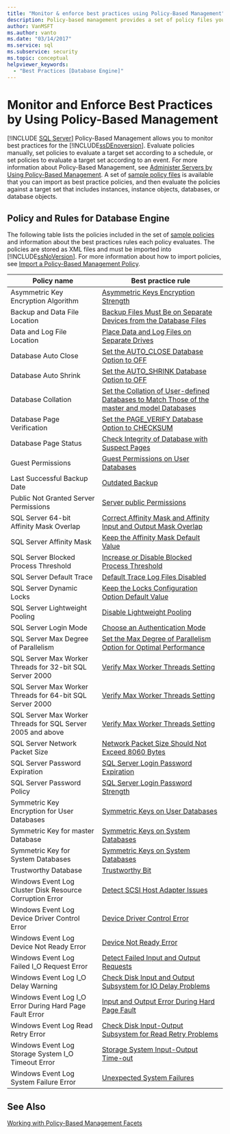 ```yaml
---
title: "Monitor & enforce best practices using Policy-Based Management"
description: Policy-based management provides a set of policy files you can import as best practice policies and then  evaluate the policies against a target set that includes instances, objects, databases, or database objects.
author: VanMSFT
ms.author: vanto
ms.date: "03/14/2017"
ms.service: sql
ms.subservice: security
ms.topic: conceptual
helpviewer_keywords:
  - "Best Practices [Database Engine]"
---
```

# Monitor and Enforce Best Practices by Using Policy-Based Management
 [!INCLUDE [SQL Server](../../includes/applies-to-version/sqlserver.md)]
  Policy-Based Management allows you to monitor best practices for the [!INCLUDE[ssDEnoversion](../../includes/ssdenoversion-md.md)].  Evaluate policies manually, set policies to evaluate a target set according to a schedule, or set policies to evaluate a target set according to an event. For more information about Policy-Based Management, see [Administer Servers by Using Policy-Based Management](../../relational-databases/policy-based-management/administer-servers-by-using-policy-based-management.md).  A set of [sample policy files](https://github.com/microsoft/sql-server-samples/tree/master/samples/features/epm-framework/sample-policies) is available that you can import as best practice policies, and then evaluate the policies against a target set that includes instances, instance objects, databases, or database objects.
  
## Policy and Rules for Database Engine  
 The following table lists the policies included in the set of [sample policies](https://github.com/microsoft/sql-server-samples/tree/master/samples/features/epm-framework/sample-policies) and information about the best practices rules each policy evaluates. The policies are stored as XML files and must be imported into [!INCLUDE[ssNoVersion](../../includes/ssnoversion-md.md)]. For more information about how to import policies, see [Import a Policy-Based Management Policy](../../relational-databases/policy-based-management/import-a-policy-based-management-policy.md).  
  
|Policy name|Best practice rule|  
|-----------------|------------------------|  
|Asymmetric Key Encryption Algorithm|[Asymmetric Keys Encryption Strength](../../relational-databases/policy-based-management/asymmetric-keys-encryption-strength.md)|  
|Backup and Data File Location|[Backup Files Must Be on Separate Devices from the Database Files](../backup-restore/backup-devices-sql-server.md)|  
|Data and Log File Location|[Place Data and Log Files on Separate Drives](../../relational-databases/policy-based-management/place-data-and-log-files-on-separate-drives.md)|  
|Database Auto Close|[Set the AUTO_CLOSE Database Option to OFF](../../relational-databases/policy-based-management/set-the-auto-close-database-option-to-off.md)|  
|Database Auto Shrink|[Set the AUTO_SHRINK Database Option to OFF](../../relational-databases/policy-based-management/set-the-auto-shrink-database-option-to-off.md)|  
|Database Collation|[Set the Collation of User-defined Databases to Match Those of the master and model Databases](/previous-versions/sql/sql-server-2016/bb402915(v=sql.130))|  
|Database Page Verification|[Set the PAGE_VERIFY Database Option to CHECKSUM](../../relational-databases/policy-based-management/set-the-page-verify-database-option-to-checksum.md)|  
|Database Page Status|[Check Integrity of Database with Suspect Pages](../../relational-databases/policy-based-management/check-integrity-of-database-with-suspect-pages.md)|  
|Guest Permissions|[Guest Permissions on User Databases](../../relational-databases/policy-based-management/guest-permissions-on-user-databases.md)|  
|Last Successful Backup Date|[Outdated Backup](../../relational-databases/policy-based-management/outdated-backup.md)|  
|Public Not Granted Server Permissions|[Server public Permissions](../../relational-databases/policy-based-management/server-public-permissions.md)|  
|SQL Server 64-bit Affinity Mask Overlap|[Correct Affinity Mask and Affinity Input and Output Mask Overlap](../../relational-databases/policy-based-management/correct-affinity-mask-and-affinity-input-and-output-mask-overlap.md)|  
|SQL Server Affinity Mask|[Keep the Affinity Mask Default Value](../../relational-databases/policy-based-management/keep-the-affinity-mask-default-value.md)|  
|SQL Server Blocked Process Threshold|[Increase or Disable Blocked Process Threshold](../../relational-databases/policy-based-management/increase-or-disable-blocked-process-threshold.md)|  
|SQL Server Default Trace|[Default Trace Log Files Disabled](../../relational-databases/policy-based-management/default-trace-log-files-disabled.md)|  
|SQL Server Dynamic Locks|[Keep the Locks Configuration Option Default Value](../../relational-databases/policy-based-management/keep-the-locks-configuration-option-default-value.md)|  
|SQL Server Lightweight Pooling|[Disable Lightweight Pooling](../../relational-databases/policy-based-management/disable-lightweight-pooling.md)|  
|SQL Server Login Mode|[Choose an Authentication Mode](../../relational-databases/security/choose-an-authentication-mode.md)|  
|SQL Server Max Degree of Parallelism|[Set the Max Degree of Parallelism Option for Optimal Performance](../../relational-databases/policy-based-management/set-the-max-degree-of-parallelism-option-for-optimal-performance.md)|  
|SQL Server Max Worker Threads for 32-bit SQL Server 2000|[Verify Max Worker Threads Setting](../../relational-databases/policy-based-management/verify-max-worker-threads-setting.md)|  
|SQL Server Max Worker Threads for 64-bit SQL Server 2000|[Verify Max Worker Threads Setting](../../relational-databases/policy-based-management/verify-max-worker-threads-setting.md)|  
|SQL Server Max Worker Threads for SQL Server 2005 and above|[Verify Max Worker Threads Setting](../../relational-databases/policy-based-management/verify-max-worker-threads-setting.md)|  
|SQL Server Network Packet Size|[Network Packet Size Should Not Exceed 8060 Bytes](../../relational-databases/policy-based-management/network-packet-size-should-not-exceed-8060-bytes.md)|  
|SQL Server Password Expiration|[SQL Server Login Password Expiration](../../relational-databases/policy-based-management/sql-server-login-password-expiration.md)|  
|SQL Server Password Policy|[SQL Server Login Password Strength](../../relational-databases/policy-based-management/sql-server-login-password-strength.md)|  
|Symmetric Key Encryption for User Databases|[Symmetric Keys on User Databases](../../relational-databases/policy-based-management/symmetric-keys-on-user-databases.md)|  
|Symmetric Key for master Database|[Symmetric Keys on System Databases](../../relational-databases/policy-based-management/symmetric-keys-on-system-databases.md)|  
|Symmetric Key for System Databases|[Symmetric Keys on System Databases](../../relational-databases/policy-based-management/symmetric-keys-on-system-databases.md)|  
|Trustworthy Database|[Trustworthy Bit](../../relational-databases/policy-based-management/trustworthy-bit.md)|  
|Windows Event Log Cluster Disk Resource Corruption Error|[Detect SCSI Host Adapter Issues](../../relational-databases/policy-based-management/detect-scsi-host-adapter-issues.md)|  
|Windows Event Log Device Driver Control Error|[Device Driver Control Error](../../relational-databases/policy-based-management/device-driver-control-error.md)|  
|Windows Event Log Device Not Ready Error|[Device Not Ready Error](../../relational-databases/policy-based-management/device-not-ready-error.md)|  
|Windows Event Log Failed I_O Request Error|[Detect Failed Input and Output Requests](../../relational-databases/policy-based-management/detect-failed-input-and-output-requests.md)|  
|Windows Event Log I_O Delay Warning|[Check Disk Input and Output Subsystem for IO Delay Problems](../../relational-databases/policy-based-management/check-disk-input-and-output-subsystem-for-io-delay-problems.md)|  
|Windows Event Log I_O Error During Hard Page Fault Error|[Input and Output Error During Hard Page Fault](../../relational-databases/policy-based-management/input-and-output-error-during-hard-page-fault.md)|  
|Windows Event Log Read Retry Error|[Check Disk Input-Output Subsystem for Read Retry Problems](../../relational-databases/policy-based-management/check-disk-input-output-subsystem-for-read-retry-problems.md)|  
|Windows Event Log Storage System I_O Timeout Error|[Storage System Input-Output Time-out](../../relational-databases/policy-based-management/storage-system-input-output-time-out.md)|  
|Windows Event Log System Failure Error|[Unexpected System Failures](../../relational-databases/policy-based-management/unexpected-system-failures.md)|  
  
## See Also  
 [Working with Policy-Based Management Facets](../../relational-databases/policy-based-management/working-with-policy-based-management-facets.md)  
  

